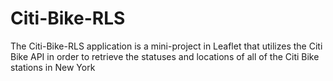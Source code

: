 # Citi-Bike-RLS
The Citi-Bike-RLS application is a mini-project in Leaflet that utilizes the Citi Bike API in order to retrieve the statuses and locations of all of the Citi Bike stations in New York
